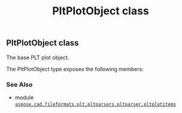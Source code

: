 ﻿---
title: PltPlotObject class
second_title: Aspose.CAD for Python via .NET API References
description: 
type: docs
weight: 90
url: /python-net/aspose.cad.fileformats.plt.pltparsers.pltparser.pltplotitems/pltplotobject/
is_root: false
---

## PltPlotObject class

The base PLT plot object.



The PltPlotObject type exposes the following members:


### See Also
* module [`aspose.cad.fileformats.plt.pltparsers.pltparser.pltplotitems`](..)
